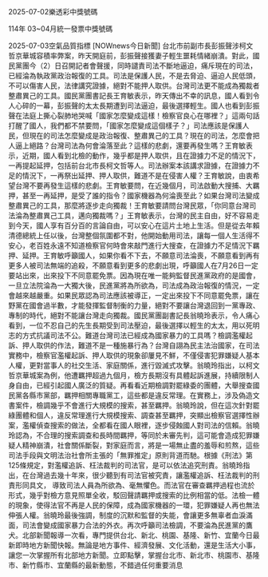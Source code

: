 
2025-07-02樂透彩中獎號碼

                                
114年 03~04月統一發票中獎號碼
                             
2025-07-03空氣品質指標
                              [NOWnews今日新聞] 台北市前副市長彭振聲涉柯文哲京華城容積率弊案，昨天開庭前，彭振聲接獲妻子輕生噩耗情緒崩潰。對此，國民黨團今（2）日召開記者會聲援，同時譴責司法不斷地逼迫，痛斥現在的司法，已經淪為執政黨政治報復的工具。司法是保護人民，不是去脅迫、逼迫人民低頭，不可以傷害人民，法律講究證據，絕對不能押人取供。台灣司法更不能成為獨裁者整肅異己的工具。國民黨團書記長王育敏表示，昨天傳出不幸的訊息，國人看到令人心碎的一幕，彭振聲的太太長期遭到司法逼迫，最後選擇輕生。國人也看到彭振聲在法庭上撕心裂肺地哭喊「國家怎麼變成這樣！檢察官良心在哪裡？」這兩句話打醒了國人，我們都不禁要問，「國家怎麼變成這個樣子？」司法應該是保護人民，但現在的司法怎麼變成是政治報復、整肅異己的工具？現在的司法，怎麼會把人逼上絕路？台灣司法為何會淪落至此？這樣的悲劇，還要再發生嗎？王育敏表示，近期，國人看到北檢的動作，幾乎都是押人取供，且在證據力不足的情況下，一再提起延押，包括前台北市長柯文哲等人。司法辦案本該講求證據，在證據力不足的情況下，一再祭出延押、押人取供，難道不是在侵害人權？王育敏說，由衷希望台灣不要再發生這樣的悲劇。王育敏要問，在近幾個月，司法啟動大搜捕、大羈押，甚至一再延押，是受了誰的指令？國家機器為何淪喪至此？如果台灣司法變成整肅異己的工具，那麼將逐步走向獨裁！王育敏要請問台灣民眾，「你同意台灣司法淪為整肅異己工具，邁向獨裁嗎？」王育敏表示，台灣的民主自由，好不容易走到今天，國人享有百分百的言論自由，可以安心在這片土地上生活。但是從去年賴清德總統上任以後，台灣整個氛圍都不對，他開始動用司法，讓每一個人生活得不安心，老百姓永遠不知道檢察官何時會來敲門進行大搜查，在證據力不足情況下羈押、延押。王育敏呼籲國人，如果你看不下去，不願意司法淪喪，不願意看到再有更多人被司法無端的追殺，不願意看到更多的悲劇出現，呼籲國人在7月26日一定要站出來，出來投下不同意罷免票。因為現在唯一能夠監督民進黨政府的是國會，一旦立法院淪為一大獨大後，民進黨將為所欲為，司法成為政治報復的情況，一定會越來越嚴重。如果民眾認為司法應該被導正，一定出來投下不同意罷免票，讓在野黨在國會過半數，才能發揮監督制衡的力量，絕對不要讓台灣退回到一黨專政、專制的時代，絕對不能讓台灣走向獨裁。國民黨團副書記長翁曉玲表示，令人痛心看到，一位不忍自己的先生長期受到司法壓迫，最後選擇以輕生的太太，用以死明志的方式抗議司法不公。難道台灣司法已經成為國家暴力的工具嗎？檢調濫權起訴、押人取供的作法，難道不是一種施暴行為？台灣自詡為民主法治國家，在司法實務中，檢察官濫權起訴、押人取供的現象卻屢見不鮮，不僅侵害犯罪嫌疑人基本人權，更對當事人的社交生活、家庭關係，進行毀滅式攻擊。翁曉玲指出，以柯文哲京華城案為例，他遭羈押超過九個月，檢方長期沒有具體起訴進展，持續限制人身自由，已經引起國人廣泛的質疑。再看看近期檢調對罷綠委的團體，大舉搜查國民黨各縣市黨部，羈押相關專職黨工，這些都是違反常理。在實務上，涉及偽造文書案件，檢調幾乎不會進行大規模的搜索，甚至羈押。翁曉玲說，但在這次針對罷綠團體和個人，違反常理進行大規模搜索、調查甚至羈押，突顯出檢察官選擇性辦案，濫權偵查搜索的做法，全都看在國人眼裡，逐步侵蝕國人對司法的信賴。翁曉玲認為，不合理的搜索調查和長時間羈押，等同於未審先判，這可能會造成犯罪嫌疑人精神崩潰，社會關係斷裂，對家庭而言，將是一場無止盡的羞辱和煎熬，這些司法手段與文明法治社會所主張的「無罪推定」原則背道而馳。根據《刑法》第125條規定，對濫權追訴、枉法裁判的司法官，是可以依法追究刑責。翁曉玲指出，在台灣過去幾十年來，很少聽到有司法官被究責，讓濫權追訴、枉法裁判的刑責形同具文， 導致司法人員為所欲為、毫無懼色。而法官在審查羈押過程也流於形式，幾乎對檢方意見照單全收，駁回聲請羈押或搜索的比例相當的低。法檢一體的現象，使得法官不再是人民的保障，成為國家機器的一環，犯罪嫌疑人再也無法伸張人權。翁曉玲最後強調，制度的沉默和監督的失能，會讓更多無辜者血淚滿面，司法會變成國家暴力合法的外衣。再次呼籲司法檢調，不要淪為民進黨的鷹犬。北部新聞報導一次看，專門提供台北、新北、桃園、基隆、新竹、宜蘭今日最新即時地方新聞快報。無論是地方事件、經濟發展、文化活動，還是生活大小事，讓您一次掌握所有北部地方新聞。立即點擊，掌握台北市、新北市、桃園市、基隆市、新竹縣市、宜蘭縣的最新動態，不錯過任何重要消息